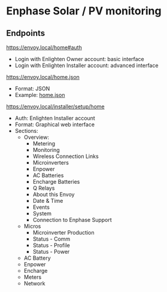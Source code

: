 Enphase Solar / PV monitoring
=============================



## Endpoints
https://envoy.local/home#auth

- Login with Enlighten Owner account: basic interface
- Login with Enlighten Installer account: advanced interface


https://envoy.local/home.json
- Format: JSON
- Example: [home.json](./output_examples/envoy_home.json)


https://envoy.local/installer/setup/home
- Auth: Enlighten Installer account
- Format: Graphical web interface
- Sections:
  - Overview:
    - Metering
    - Monitoring
    - Wireless Connection Links
    - Microinverters
    - Enpower
    - AC Batteries
    - Encharge Batteries
    - Q Relays
    - About this Envoy
    - Date & Time
    - Events
    - System
    - Connection to Enphase Support
  - Micros
    - Microinverter Production
    - Status - Comm
    - Status - Profile
    - Status - Power
  - AC Battery
  - Enpower
  - Encharge
  - Meters
  - Network

